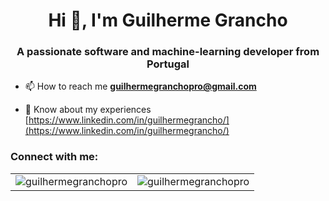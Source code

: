 <h1 align="center">Hi 👋, I'm Guilherme Grancho</h1>
<h3 align="center">A passionate software and machine-learning developer from Portugal</h3>

- 📫 How to reach me **guilhermegranchopro@gmail.com**

- 📄 Know about my experiences [https://www.linkedin.com/in/guilhermegrancho/](https://www.linkedin.com/in/guilhermegrancho/)

<h3 align="left">Connect with me:</h3>
<p align="left">
</p>

<table>
  <tr>
    <td>
      <img src="https://github-readme-stats.vercel.app/api/top-langs?username=guilhermegranchopro&show_icons=true&locale=en&layout=compact" alt="guilhermegranchopro" />
    </td>
    <td>
      <img src="https://github-readme-streak-stats.herokuapp.com/?user=guilhermegranchopro" alt="guilhermegranchopro" />
    </td>
  </tr>
</table>

